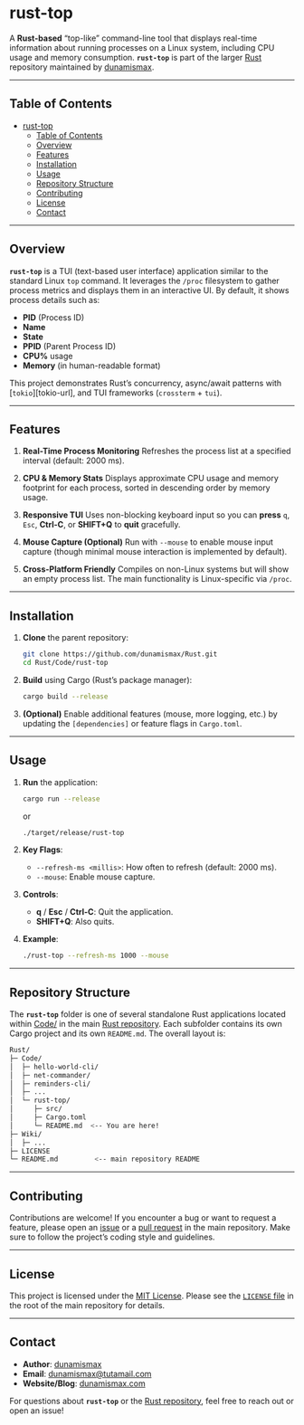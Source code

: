 # rust-top

A **Rust-based** “top-like” command-line tool that displays real-time information about running processes on a Linux system, including CPU usage and memory consumption. **`rust-top`** is part of the larger [Rust](https://github.com/dunamismax/Rust) repository maintained by [dunamismax](https://dunamismax.com).

---

## Table of Contents

- [rust-top](#rust-top)
  - [Table of Contents](#table-of-contents)
  - [Overview](#overview)
  - [Features](#features)
  - [Installation](#installation)
  - [Usage](#usage)
  - [Repository Structure](#repository-structure)
  - [Contributing](#contributing)
  - [License](#license)
  - [Contact](#contact)

---

## Overview

**`rust-top`** is a TUI (text-based user interface) application similar to the standard Linux `top` command. It leverages the `/proc` filesystem to gather process metrics and displays them in an interactive UI. By default, it shows process details such as:

- **PID** (Process ID)
- **Name**
- **State**
- **PPID** (Parent Process ID)
- **CPU%** usage
- **Memory** (in human-readable format)

This project demonstrates Rust’s concurrency, async/await patterns with [`tokio`][tokio-url], and TUI frameworks (`crossterm` + `tui`).

---

## Features

1. **Real-Time Process Monitoring**
   Refreshes the process list at a specified interval (default: 2000 ms).

2. **CPU & Memory Stats**
   Displays approximate CPU usage and memory footprint for each process, sorted in descending order by memory usage.

3. **Responsive TUI**
   Uses non-blocking keyboard input so you can **press** `q`, `Esc`, **Ctrl-C**, or **SHIFT+Q** to **quit** gracefully.

4. **Mouse Capture (Optional)**
   Run with `--mouse` to enable mouse input capture (though minimal mouse interaction is implemented by default).

5. **Cross-Platform Friendly**
   Compiles on non-Linux systems but will show an empty process list. The main functionality is Linux-specific via `/proc`.

---

## Installation

1. **Clone** the parent repository:

   ```bash
   git clone https://github.com/dunamismax/Rust.git
   cd Rust/Code/rust-top
   ```

2. **Build** using Cargo (Rust’s package manager):

   ```bash
   cargo build --release
   ```

3. **(Optional)** Enable additional features (mouse, more logging, etc.) by updating the `[dependencies]` or feature flags in `Cargo.toml`.

---

## Usage

1. **Run** the application:

   ```bash
   cargo run --release
   ```

   or

   ```bash
   ./target/release/rust-top
   ```

2. **Key Flags**:
   - `--refresh-ms <millis>`: How often to refresh (default: 2000 ms).
   - `--mouse`: Enable mouse capture.

3. **Controls**:
   - **q** / **Esc** / **Ctrl-C**: Quit the application.
   - **SHIFT+Q**: Also quits.

4. **Example**:

   ```bash
   ./rust-top --refresh-ms 1000 --mouse
   ```

---

## Repository Structure

The **`rust-top`** folder is one of several standalone Rust applications located within [Code/](https://github.com/dunamismax/Rust/tree/main/Code) in the main [Rust repository](https://github.com/dunamismax/Rust). Each subfolder contains its own Cargo project and its own `README.md`. The overall layout is:

```bash
Rust/
├─ Code/
│  ├─ hello-world-cli/
│  ├─ net-commander/
│  ├─ reminders-cli/
│  ├─ ...
│  └─ rust-top/
│     ├─ src/
│     ├─ Cargo.toml
│     └─ README.md  <-- You are here!
├─ Wiki/
│  ├─ ...
├─ LICENSE
└─ README.md         <-- main repository README
```

---

## Contributing

Contributions are welcome! If you encounter a bug or want to request a feature, please open an [issue](https://github.com/dunamismax/Rust/issues) or a [pull request](https://github.com/dunamismax/Rust/pulls) in the main repository. Make sure to follow the project’s coding style and guidelines.

---

## License

This project is licensed under the [MIT License](https://github.com/dunamismax/Rust/blob/main/LICENSE). Please see the [`LICENSE` file](https://github.com/dunamismax/Rust/blob/main/LICENSE) in the root of the main repository for details.

---

## Contact

- **Author**: [dunamismax](https://dunamismax.com)
- **Email**: [dunamismax@tutamail.com](mailto:dunamismax@tutamail.com)
- **Website/Blog**: [dunamismax.com](https://dunamismax.com)

For questions about **`rust-top`** or the [Rust repository](https://github.com/dunamismax/Rust), feel free to reach out or open an issue!
